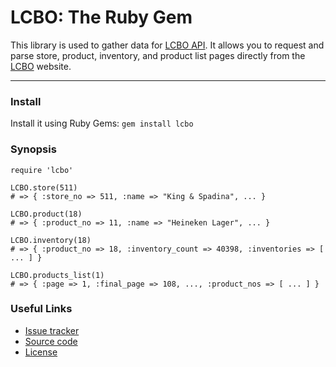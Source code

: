 # LCBO: The Ruby Gem

This library is used to gather data for [LCBO API](http://lcboapi.com). It allows you to request and parse store, product, inventory, and product list pages directly from the [LCBO](http://lcbo.com) website.

***

### Install

Install it using Ruby Gems: `gem install lcbo`

### Synopsis

    require 'lcbo'

    LCBO.store(511)
    # => { :store_no => 511, :name => "King & Spadina", ... }

    LCBO.product(18)
    # => { :product_no => 11, :name => "Heineken Lager", ... }

    LCBO.inventory(18)
    # => { :product_no => 18, :inventory_count => 40398, :inventories => [ ... ] }

    LCBO.products_list(1)
    # => { :page => 1, :final_page => 108, ..., :product_nos => [ ... ] }

### Useful Links

 * [Issue tracker](http://github.com/heycarsten/lcbo/issues)
 * [Source code](http://github.com/heycarsten/lcbo)
 * [License](http://github.com/heycarsten/lcbo/blob/master/LICENSE)
